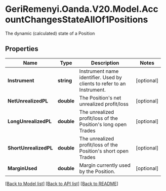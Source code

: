 # GeriRemenyi.Oanda.V20.Model.AccountChangesStateAllOf1Positions
The dynamic (calculated) state of a Position
## Properties

Name | Type | Description | Notes
------------ | ------------- | ------------- | -------------
**Instrument** | **string** | Instrument name identifier. Used by clients to refer to an Instrument. | [optional] 
**NetUnrealizedPL** | **double** | The Position&#39;s net unrealized profit/loss | [optional] 
**LongUnrealizedPL** | **double** | The unrealized profit/loss of the Position&#39;s long open Trades | [optional] 
**ShortUnrealizedPL** | **double** | The unrealized profit/loss of the Position&#39;s short open Trades | [optional] 
**MarginUsed** | **double** | Margin currently used by the Position. | [optional] 

[[Back to Model list]](../README.md#documentation-for-models) [[Back to API list]](../README.md#documentation-for-api-endpoints) [[Back to README]](../README.md)

